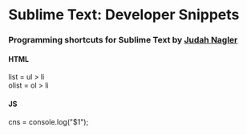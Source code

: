 Sublime Text: Developer Snippets
==================================

### Programming shortcuts for Sublime Text by [Judah Nagler](http://github.com/judahn)

#### HTML
list 	= ul > li  
olist 	= ol > li  

#### JS  
cns     = console.log("$1");   